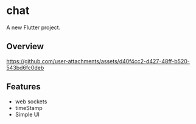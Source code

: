 # chat

A new Flutter project.

## Overview

https://github.com/user-attachments/assets/d40f4cc2-d427-48ff-b520-543bd6fc0deb



## Features
 - web sockets
 - timeStamp
 - Simple UI
   

